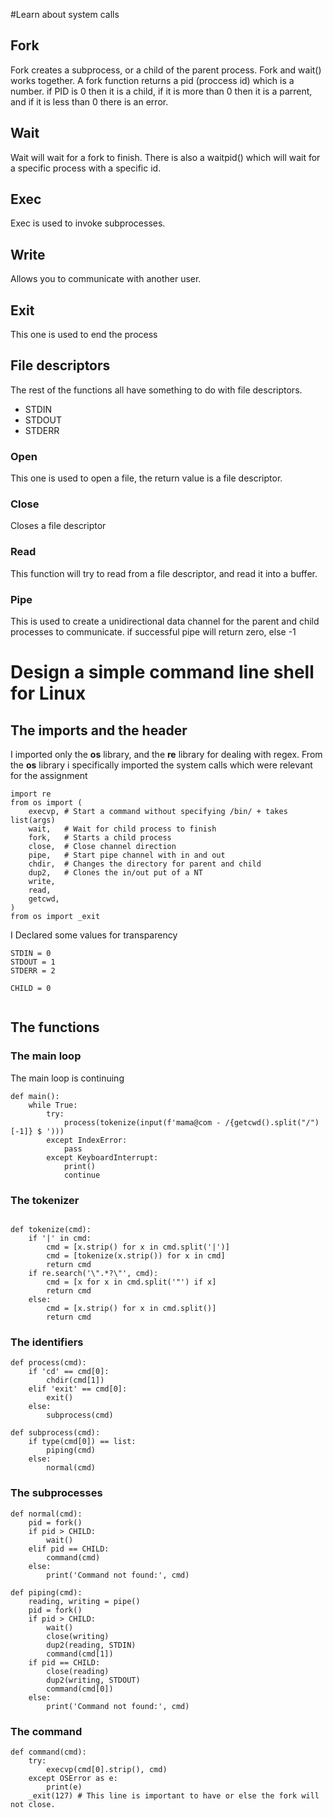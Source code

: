 #Learn about system calls

## Fork
Fork creates a subprocess, or a child of the parent process. Fork and wait() works together. A fork function returns a pid (proccess id) which is a number. if PID is 0 then it is a child, if it is more than 0 then it is a parrent, and if it is less than 0 there is an error.

## Wait
Wait will wait for a fork to finish. There is also a waitpid() which will wait for a specific process with a specific id.

## Exec 
Exec is used to invoke subprocesses. 

## Write
Allows you to communicate with another user.

## Exit
This one is used to end the process


## File descriptors

The rest of the functions all have something to do with file descriptors.
* STDIN
* STDOUT
* STDERR


### Open
This one is used to open a file, the return value is a file descriptor.

### Close
Closes a file descriptor

### Read
This function will try to read from a file descriptor, and read it into a buffer.

### Pipe
This is used to create a unidirectional data channel for the parent and child processes to communicate. if successful pipe will return zero, else -1

# Design a simple command line shell for Linux

## The imports and the header

I imported only the **os** library, and the **re** library for dealing with regex.
From the **os** library i specifically imported the system calls which were relevant for the assignment
```
import re
from os import (
    execvp, # Start a command without specifying /bin/ + takes list(args)
    wait,   # Wait for child process to finish
    fork,   # Starts a child process
    close,  # Close channel direction
    pipe,   # Start pipe channel with in and out
    chdir,  # Changes the directory for parent and child
    dup2,   # Clones the in/out put of a NT
    write,
    read,
    getcwd,
)
from os import _exit

```

I Declared some values for transparency

```
STDIN = 0
STDOUT = 1
STDERR = 2

CHILD = 0


```

## The functions

### The main loop
The main loop is continuing 
```
def main():
    while True:
        try:
            process(tokenize(input(f'mama@com - /{getcwd().split("/")[-1]} $ ')))
        except IndexError:
            pass
        except KeyboardInterrupt:
            print()
            continue
```

### The tokenizer

```

def tokenize(cmd):
    if '|' in cmd:
        cmd = [x.strip() for x in cmd.split('|')]
        cmd = [tokenize(x.strip()) for x in cmd]
        return cmd
    if re.search('\".*?\"', cmd):
        cmd = [x for x in cmd.split('"') if x]
        return cmd
    else:
        cmd = [x.strip() for x in cmd.split()]
        return cmd
```

### The identifiers

```
def process(cmd):
    if 'cd' == cmd[0]:
        chdir(cmd[1])
    elif 'exit' == cmd[0]:
        exit()
    else:
        subprocess(cmd)
```
```
def subprocess(cmd):
    if type(cmd[0]) == list:
        piping(cmd)
    else:
        normal(cmd)
```

### The subprocesses

```
def normal(cmd):
    pid = fork()
    if pid > CHILD:
        wait()
    elif pid == CHILD:
        command(cmd)
    else:
        print('Command not found:', cmd)
```

```
def piping(cmd):
    reading, writing = pipe()
    pid = fork()
    if pid > CHILD:
        wait()
        close(writing)
        dup2(reading, STDIN)
        command(cmd[1])
    if pid == CHILD:
        close(reading)
        dup2(writing, STDOUT)
        command(cmd[0])
    else:
        print('Command not found:', cmd)
```

### The command

```
def command(cmd):
    try:
        execvp(cmd[0].strip(), cmd)
    except OSError as e:
        print(e)
    _exit(127) # This line is important to have or else the fork will not close.

```
